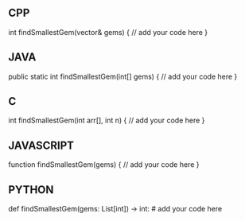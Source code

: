 ## CPP

int findSmallestGem(vector<int>& gems) {
    // add your code here
}

## JAVA

public static int findSmallestGem(int[] gems) {
    // add your code here
}

## C

int findSmallestGem(int arr[], int n) {
    // add your code here
}

## JAVASCRIPT

function findSmallestGem(gems) {
    // add your code here
}

## PYTHON

def findSmallestGem(gems: List[int]) -> int:
    # add your code here